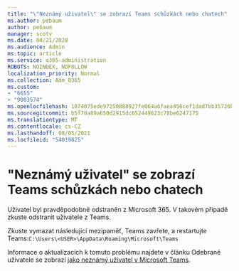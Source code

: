 ```yaml
---
title: "\"Neznámý uživatel\" se zobrazí Teams schůzkách nebo chatech"
ms.author: pebaum
author: pebaum
manager: scotv
ms.date: 04/21/2020
ms.audience: Admin
ms.topic: article
ms.service: o365-administration
ROBOTS: NOINDEX, NOFOLLOW
localization_priority: Normal
ms.collection: Adm_O365
ms.custom:
- "6655"
- "9003574"
ms.openlocfilehash: 1074075ede97250888927fe064a6faea456cef1dad7bb35726b2874032ba86b1
ms.sourcegitcommit: b5f7da89a650d2915dc652449623c78be6247175
ms.translationtype: MT
ms.contentlocale: cs-CZ
ms.lasthandoff: 08/05/2021
ms.locfileid: "54019825"
---
```

# <a name="unknown-user-appears-in-teams-meetings-or-chats"></a>"Neznámý uživatel" se zobrazí Teams schůzkách nebo chatech

Uživatel byl pravděpodobně odstraněn z Microsoft 365. V takovém případě zkuste odstranit uživatele z Teams.  

Zkuste vymazat následující mezipaměť, Teams zavřete, a restartujte Teams:`C:\Users\<USER>\AppData\Roaming\Microsoft\Teams`

Informace o aktualizacích k tomuto problému najdete v článku Odebrané uživatele se zobrazí [jako neznámý uživatel v Microsoft Teams](https://docs.microsoft.com/MicrosoftTeams/troubleshoot/known-issues/removed-user-appears-as-unknown).
